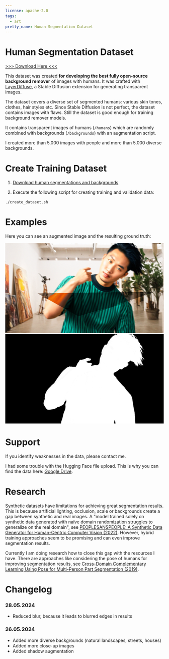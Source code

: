 ```yaml
---
license: apache-2.0
tags:
  - art
pretty_name: Human Segmentation Dataset
---
```


# Human Segmentation Dataset

[>>> Download Here <<<](https://drive.google.com/drive/folders/1K1lK6nSoaQ7PLta-bcfol3XSGZA1b9nt?usp=drive_link)

This dataset was created **for developing the best fully open-source background remover** of images with humans. It was crafted with [LayerDiffuse](https://github.com/layerdiffusion/LayerDiffuse), a Stable Diffusion extension for generating transparent images.

The dataset covers a diverse set of segmented humans: various skin tones, clothes, hair styles etc. Since Stable Diffusion is not perfect, the dataset contains images with flaws. Still the dataset is good enough for training background remover models.

It contains transparent images of humans (`/humans`) which are randomly combined with backgrounds (`/backgrounds`) with an augmentation script.

I created more than 5.000 images with people and more than 5.000 diverse backgrounds.

# Create Training Dataset

1. [Download human segmentations and backgrounds](https://drive.google.com/drive/folders/1K1lK6nSoaQ7PLta-bcfol3XSGZA1b9nt?usp=drive_link)

2. Execute the following script for creating training and validation data:

```
./create_dataset.sh
```

# Examples

Here you can see an augmented image and the resulting ground truth:

![](example_image.png)
![](example_ground_truth.png)

# Support

If you identify weaknesses in the data, please contact me.

I had some trouble with the Hugging Face file upload. This is why you can find the data here: [Google Drive](https://drive.google.com/drive/folders/1K1lK6nSoaQ7PLta-bcfol3XSGZA1b9nt?usp=drive_link).

# Research

Synthetic datasets have limitations for achieving great segmentation results. This is because artificial lighting, occlusion, scale or backgrounds create a gap between synthetic and real images. A "model trained solely on synthetic data generated with naïve domain randomization struggles to generalize on the real domain", see [PEOPLESANSPEOPLE: A Synthetic Data Generator for Human-Centric Computer Vision (2022)](https://arxiv.org/pdf/2112.09290). However, hybrid training approaches seem to be promising and can even improve segmentation results.

Currently I am doing research how to close this gap with the resources I have. There are approaches like considering the pose of humans for improving segmentation results, see [Cross-Domain Complementary Learning Using Pose for Multi-Person Part Segmentation (2019)](https://arxiv.org/pdf/1907.05193).

# Changelog

### 28.05.2024

- Reduced blur, because it leads to blurred edges in results

### 26.05.2024

- Added more diverse backgrounds (natural landscapes, streets, houses)
- Added more close-up images
- Added shadow augmentation
